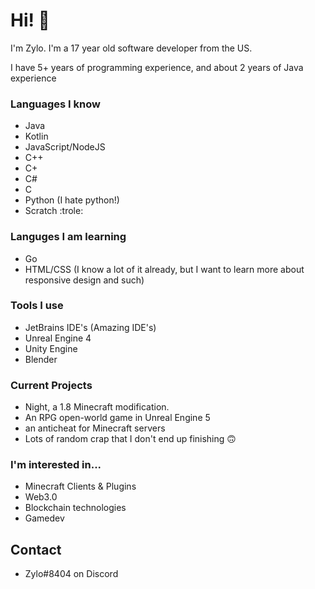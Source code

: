 # Hi! 👋
I'm Zylo. I'm a 17 year old software developer from the US.

I have 5+ years of programming experience, and about 2 years of Java experience

### Languages I know 
- Java
- Kotlin
- JavaScript/NodeJS
- C++
- C+
- C#
- C
- Python (I hate python!)
- Scratch :trole:

### Languges I am learning
- Go
- HTML/CSS (I know a lot of it already, but I want to learn more about responsive design and such)

### Tools I use
- JetBrains IDE's (Amazing IDE's)
- Unreal Engine 4
- Unity Engine
- Blender

### Current Projects
- Night, a 1.8 Minecraft modification. 
- An RPG open-world game in Unreal Engine 5 
- an anticheat for Minecraft servers
- Lots of random crap that I don't end up finishing 🙃

### I'm interested in...
- Minecraft Clients & Plugins
- Web3.0
- Blockchain technologies
- Gamedev

## Contact
- Zylo#8404 on Discord

